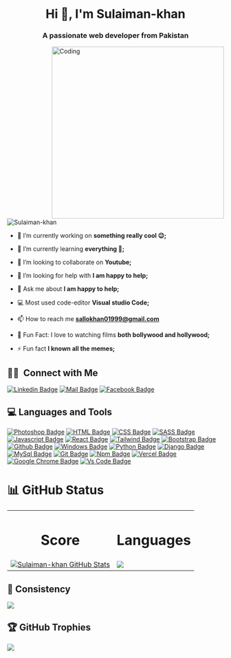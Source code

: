<h1 align="center">Hi 👋, I'm Sulaiman-khan</h1>
<h3 align="center">A passionate web developer from Pakistan</h3>
<img align="right" alt="Coding" width="400" src="https://cdn.dribbble.com/users/1162077/screenshots/3848914/media/320984a9ca58b3c73274c9259ecf6de8.gif">

<p align="left"> <img src="https://komarev.com/ghpvc/?username=Sulaiman-khan&label=Profile%20views&color=0e75b6&style=flat" alt="Sulaiman-khan" /> </p>

- 🔭 I’m currently working on **something really cool 😉;**

- 🌱 I’m currently learning **everything 🤣;**

- 👯 I’m looking to collaborate on **Youtube;**

- 🤝 I’m looking for help with **I am happy to help;**

- 💬 Ask me about **I am happy to help;**
  
- 💻 Most used code-editor **Visual studio Code;**

- 📫 How to reach me **sallokhan01999@gmail.com**
  
- 🎥 Fun Fact: I love to watching films **both bollywood and hollywood;**

- ⚡ Fun fact **I known all the memes;**

## 🤝🏻 &nbsp;Connect with Me
[![Linkedin Badge](https://img.shields.io/badge/LinkedIn-0077B5?style=for-the-badge&logo=linkedin&logoColor=white)](https://www.linkedin.com/in/callmesallu/)
[![Mail Badge](https://img.shields.io/badge/Gmail-D14836?style=for-the-badge&logo=gmail&logoColor=white)](mailto:sallokhan01999@gmail.com)
[![Facebook Badge](https://img.shields.io/badge/Facebook-1877F2?style=for-the-badge&logo=facebook&logoColor=white)](https://www.facebook.com//)



## 💻 Languages and Tools
[![Photoshop Badge](https://img.shields.io/badge/photoshop-E34F26?style=for-the-badge&logo=photoshop&logoColor=white)](https://github.com/Sulaiman-khan)
[![HTML Badge](https://img.shields.io/badge/HTML5-E34F26?style=for-the-badge&logo=html5&logoColor=white)](https://github.com/Sulaiman-khan)
[![CSS Badge](https://img.shields.io/badge/CSS3-1572B6?style=for-the-badge&logo=css3&logoColor=white)](https://github.com/Sulaiman-khan)
[![SASS Badge](https://img.shields.io/badge/Sass-CC6699?style=for-the-badge&logo=sass&logoColor=white)](https://github.com/Sulaiman-khan)
[![Javascript Badge](https://img.shields.io/badge/JavaScript-F7DF1E?style=for-the-badge&logo=javascript&logoColor=black)](https://github.com/Sulaiman-khan)
[![React Badge](https://img.shields.io/badge/React-20232A?style=for-the-badge&logo=react&logoColor=61DAFB)](https://github.com/Sulaiman-khan)
[![Tailwind Badge](https://img.shields.io/badge/Tailwind_CSS-38B2AC?style=for-the-badge&logo=tailwind-css&logoColor=white)](https://github.com/Sulaiman-khan)
[![Bootstrap Badge](https://img.shields.io/badge/Bootstrap-563D7C?style=for-the-badge&logo=bootstrap&logoColor=white)](https://github.com/Sulaiman-khan)
[![Github Badge](https://img.shields.io/badge/Github-000000?style=for-the-badge&logo=github&logoColor=white)](https://github.com/Sulaiman-khan)
[![Windows Badge](https://img.shields.io/badge/Windows-0078D6?style=for-the-badge&logo=windows&logoColor=white)](https://github.com/Sulaiman-khan)
[![Python Badge](https://img.shields.io/badge/Python-330F63?style=for-the-badge&logo=python&logoColor=white)](https://github.com/Sulaiman-khan)
[![Django Badge](https://img.shields.io/badge/Django-330F63?style=for-the-badge&logo=django&logoColor=white)](https://github.com/Sulaiman-khan)
[![MySql Badge](https://img.shields.io/badge/MySql-330F63?style=for-the-badge&logo=mysql&logoColor=white)](https://github.com/Sulaiman-khan)
[![Git Badge](https://img.shields.io/badge/git-f34f29?style=for-the-badge&logo=git&logoColor=white)](https://github.com/Sulaiman-khan)
[![Npm Badge](https://img.shields.io/badge/npm-d7141a?style=for-the-badge&logo=npm&logoColor=white)](https://github.com/Sulaiman-khan)
[![Vercel Badge](https://img.shields.io/badge/vercel-000?style=for-the-badge&logo=vercel&logoColor=white)](https://github.com/Sulaiman-khan)
[![Google Chrome Badge](https://img.shields.io/badge/google_chrome-556532?style=for-the-badge&logo=googlechrome&logoColor=white)](https://github.com/Sulaiman-khan)
[![Vs Code Badge](https://img.shields.io/badge/Visual_Studio_Code-0078D6?style=for-the-badge&logo=visualstudiocode&logoColor=white)](https://github.com/Sulaiman-khan)


# 📊 GitHub Status
<table>
  <tr>
    <th><h1>Score</h1></th>
    <th><h1>Languages</h1></th>
  </tr>
  <tr>
    <td>
<a href="https://github.com/Sulaiman-khan/Sulaiman-khan">
  <img align="center" src="https://github-readme-stats.vercel.app/api?username=Sulaiman-khan&show_icons=true&line_height=27&count_private=true&title_color=#00ccff&text_color=c9cacc&icon_color=2bbc8a&bg_color=000000" alt="Sulaiman-khan GitHub Stats" />
</a></td>
    <td>
   
  <a href="https://github.com/Sulaiman-khan/github-readme-stats">
  <img align="center" src="https://github-readme-stats.vercel.app/api/top-langs/?username=Sulaiman-khan&theme=highcontrast" />
</a>
</td>
  </tr>
  </table>
  
## 🔄 Consistency
![](https://github-readme-streak-stats.herokuapp.com/?user=Sulaiman-khan&theme=dark&hide_border=true)<br/>


## 🏆 GitHub Trophies
![](https://github-profile-trophy.vercel.app/?username=Sulaiman-khan&theme=radical&no-frame=true&no-bg=false&margin-w=4)


